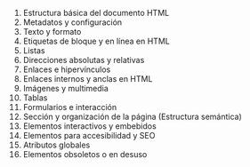 1. Estructura básica del documento HTML
2. Metadatos y configuración
3. Texto y formato
4. Etiquetas de bloque y en línea en HTML
5. Listas
6. Direcciones absolutas y relativas
7. Enlaces e hipervínculos
8. Enlaces internos y anclas en HTML
9. Imágenes y multimedia
10. Tablas
11. Formularios e interacción
12. Sección y organización de la página (Estructura semántica)
13. Elementos interactivos y embebidos
14. Elementos para accesibilidad y SEO
15. Atributos globales
16. Elementos obsoletos o en desuso